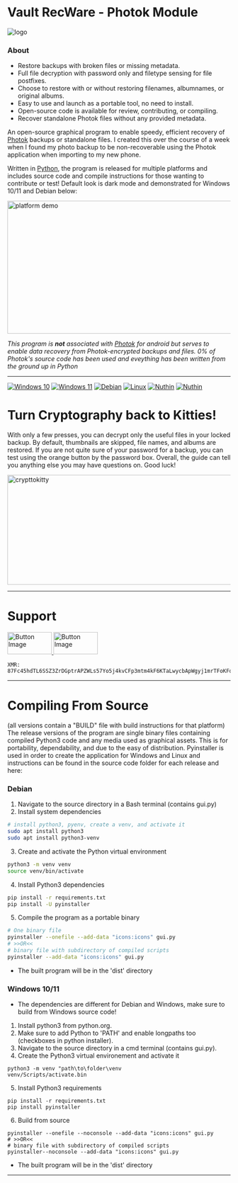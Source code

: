 # Vault RecWare - Photok Module
![logo](https://github.com/user-attachments/assets/b0377e53-f79a-4f8b-9cfa-8f166e1f37d9)
### About
- Restore backups with broken files or missing metadata.
- Full file decryption with password only and filetype sensing for file postfixes.
- Choose to restore with or without restoring filenames, albumnames, or original albums.
- Easy to use and launch as a portable tool, no need to install.
- Open-source code is available for review, contributing, or compiling.
- Recover standalone Photok files without any provided metadata.

An open-source graphical program to enable speedy, efficient recovery of [Photok](https://github.com/leonlatsch/Photok/blob/develop/README.md) backups or standalone files. I created this over the course of a week when I found my photo backup to be non-recoverable using the Photok application when importing to my new phone.

Written in [Python](https://www.python.org/), the program is released for multiple platforms and includes source code and compile instructions for those wanting to contribute or test! Default look is dark mode and demonstrated for Windows 10/11 and Debian below:

<img width="585" height="300" alt="platform demo" src="https://github.com/user-attachments/assets/76433bf2-0a9b-4aef-bf81-8611daa35d02" />

*This program is __not__ associated with [Photok](https://github.com/leonlatsch/Photok/blob/develop/README.md) for android but serves to enable data recovery from Photok-encrypted backups and files. 0% of Photok's source code has been used and eveything has been written from the ground up in Python*

---
[![Windows 10](https://img.shields.io/badge/Windows_10-Yes-green)](https://github.com/Blk-S-Bellamy/Photok-RecWare/releases/tag/Win-0.1)
[![Windows 11](https://img.shields.io/badge/Windows_11-Yes-green)](https://github.com/Blk-S-Bellamy/Photok-RecWare/releases/tag/Win-0.1)
[![Debian](https://img.shields.io/badge/Debian-Yes-green)](https://github.com/Blk-S-Bellamy/Photok-RecWare/releases/tag/Deb-0.1)
[![Linux](https://img.shields.io/badge/Linux-Most-yellow)](https://github.com/Blk-S-Bellamy/Photok-RecWare/releases/tag/Deb-0.1)
[![Nuthin](https://img.shields.io/badge/Android-Unsupported-red)](https://github.com/Blk-S-Bellamy/Photok-RecWare/releases)
[![Nuthin](https://img.shields.io/badge/IOS-Unsupported-red)](https://github.com/Blk-S-Bellamy/Photok-RecWare/releases)

# Turn Cryptography back to Kitties!
With only a few presses, you can decrypt only the useful files in your locked backup. By default, thumbnails are skipped, file names, and albums are restored. If you are not quite sure of your password for a backup, you can test using the orange button by the password box. Overall, the guide can tell you anything else you may have questions on. Good luck!

<img width="958" height="248" alt="crypttokitty" src="https://github.com/user-attachments/assets/fbd97b8b-7b10-41ef-a7f8-5ed028e32b3d" />

---
# Support

<a href="https://ko-fi.com/bksbellamy">
  <img src="https://github.com/user-attachments/assets/a52b3d0c-24e4-47c7-87e6-9681b4110f03" width="100" height="50" alt="Button Image" />
</a>
<a href="https://www.getmonero.org/">
  <img src="https://github.com/user-attachments/assets/a73692f2-18dd-4504-8ad0-b83bb9ff0dd3" width="100" height="50" alt="Button Image" />
</a>

```
XMR: 87Fc45hdTL6SSZ3ZrDGptrAPZWLs57Yo5j4kvCFp3mtm4kF6KTaLwycbApWgyj1mrTFoKFq49G9A1ftFAFrFvbaiQJbmp98
```

---

# Compiling From Source
(all versions contain a "BUILD" file with build instructions for that platform)
The release versions of the program are single binary files containing compiled Python3 code and any media used as graphical assets. This is for portability, dependability, and due to the easy of distribution. Pyinstaller is used in order to create the application for Windows and Linux and instructions can be found in the source code folder for each release and here:

### Debian
1. Navigate to the source directory in a Bash terminal (contains gui.py)
2. Install system dependencies
```sh
# install python3, pyenv, create a venv, and activate it
sudo apt install python3
sudo apt install python3-venv
```
3. Create and activate the Python virtual environment
```sh
python3 -m venv venv
source venv/bin/activate
```
4. Install Python3 dependencies
```sh
pip install -r requirements.txt
pip install -U pyinstaller
```
5. Compile the program as a portable binary
```sh
# One binary file
pyinstaller --onefile --add-data "icons:icons" gui.py
# >>OR<<
# binary file with subdirectory of compiled scripts
pyinstaller --add-data "icons:icons" gui.py
```
- The built program will be in the 'dist' directory

### Windows 10/11
- The dependencies are different for Debian and Windows, make sure to build from Windows source code!
1. Install python3 from python.org.
2. Make sure to add Python to 'PATH' and enable longpaths too (checkboxes in python installer).
3. Navigate to the source directory in a cmd terminal (contains gui.py).
4. Create the Python3 virtual environement and activate it
```bin
python3 -m venv "path\to\folder\venv
venv/Scripts/activate.bin
```
5. Install Python3 requirements
```bin
pip install -r requirements.txt
pip install pyinstaller
```
6. Build from source
```bin
pyinstaller --onefile --noconsole --add-data "icons:icons" gui.py
# >>OR<<
# binary file with subdirectory of compiled scripts
pyinstaller--noconsole --add-data "icons:icons" gui.py
```
- The built program will be in the 'dist' directory
---
